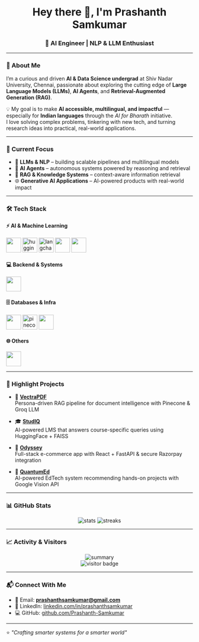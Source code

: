 <h1 align="center">Hey there 👋, I'm Prashanth Samkumar</h1>
<h3 align="center">🚀 AI Engineer | NLP & LLM Enthusiast </h3>

---

### 🌟 About Me
I’m a curious and driven **AI & Data Science undergrad** at Shiv Nadar University, Chennai, passionate about exploring the cutting edge of **Large Language Models (LLMs)**, **AI Agents**, and **Retrieval-Augmented Generation (RAG)**.  

💡 My goal is to make **AI accessible, multilingual, and impactful** — especially for **Indian languages** through the *AI for Bharath* initiative.  
I love solving complex problems, tinkering with new tech, and turning research ideas into practical, real-world applications.  

---

### 🔭 Current Focus
- 🧠 **LLMs & NLP** – building scalable pipelines and multilingual models  
- 🤖 **AI Agents** – autonomous systems powered by reasoning and retrieval  
- 📑 **RAG & Knowledge Systems** – context-aware information retrieval  
- 🌐 **Generative AI Applications** – AI-powered products with real-world impact  

---

### 🛠️ Tech Stack  

#### ⚡ AI & Machine Learning  
<p>
  <img src="https://skillicons.dev/icons?i=pytorch,tensorflow" height="40"/>  
  <img src="https://huggingface.co/front/assets/huggingface_logo-noborder.svg" height="40" alt="huggingface"/>  
  <img src="https://avatars.githubusercontent.com/u/126733545?s=200&v=4" height="40" alt="langchain"/>  
  <img src="https://skillicons.dev/icons?i=python" height="40"/>  
  <img src="https://skillicons.dev/icons?i=sklearn" height="40"/>  
</p>  

#### 💻 Backend & Systems  
<p>
  <img src="https://skillicons.dev/icons?i=python,fastapi,flask,docker,redis" height="40"/>  
</p>  

#### 🗄️ Databases & Infra  
<p>
  <img src="https://skillicons.dev/icons?i=mysql,postgres,mongodb,aws" height="40"/>  
  <img src="https://avatars.githubusercontent.com/u/102935510?s=200&v=4" height="40" alt="pinecone"/>  
  <img src="https://skillicons.dev/icons?i=nginx" height="40"/>  
</p>  

#### 🌐 Others  
<p>
  <img src="https://skillicons.dev/icons?i=git,github,linux,figma,react,html,css" height="40"/>  
</p>  

---

### 🌟 Highlight Projects
- 📑 **[VectraPDF](https://github.com/Prashanth-Samkumar/Persona-Driven-Document-Intelligence-Engine.git)**  
   Persona-driven RAG pipeline for document intelligence with Pinecone & Groq LLM  

- 🎓 **[StudIQ](https://github.com/Prashanth-Samkumar/StudIQ.git)**  
   AI-powered LMS that answers course-specific queries using HuggingFace + FAISS  

- 🛒 **[Odyssey](https://github.com/Prashanth-Samkumar/Odyssey.git)**  
   Full-stack e-commerce app with React + FastAPI & secure Razorpay integration  

- 📘 **[QuantumEd](https://github.com/Prashanth-Samkumar/QuantumEd.git)**  
   AI-powered EdTech system recommending hands-on projects with Google Vision API  

---

### 📊 GitHub Stats  
<p align="center">
  <img src="https://github-readme-stats.vercel.app/api?username=Prashanth-Samkumar&show_icons=true&theme=tokyonight" alt="stats" />
  <img src="https://github-readme-streak-stats.herokuapp.com/?user=Prashanth-Samkumar&theme=tokyonight" alt="streaks" />
</p>

---

### 📈 Activity & Visitors  
<p align="center">
  <img src="https://github-profile-summary-cards.vercel.app/api/cards/profile-details?username=Prashanth-Samkumar&theme=tokyonight" alt="summary"/>  
  <br/>
  <img src="https://komarev.com/ghpvc/?username=Prashanth-Samkumar&label=Visitors&color=0e75b6&style=flat" alt="visitor badge"/>  
</p>

---

### 📬 Connect With Me  
- 📧 Email: **prashanthsamkumar@gmail.com**  
- 💼 LinkedIn: [linkedin.com/in/prashanthsamkumar](https://linkedin.com/in/prashanthsamkumar)  
- 💻 GitHub: [github.com/Prashanth-Samkumar](https://github.com/Prashanth-Samkumar)  

---

⭐️ *"Crafting smarter systems for a smarter world"*  
